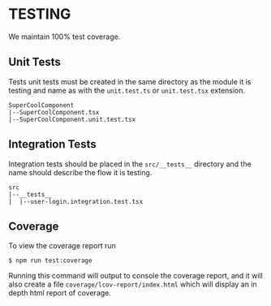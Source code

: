 # TESTING

We maintain 100% test coverage.

## Unit Tests
Tests unit tests must be created in the same directory as the module it is testing and
name as with the `unit.test.ts` or `unit.test.tsx` extension.

```
SuperCoolComponent
|--SuperCoolComponent.tsx
|--SuperCoolComponent.unit.test.tsx
```

## Integration Tests
Integration tests should be placed in the `src/__tests__` directory and the name should describe the flow it is testing.

```
src
|--__tests__
|  |--user-login.integration.test.tsx

```

## Coverage
To view the coverage report run
```shell script
$ npm run test:coverage
```

Running this command will output to console the coverage report, and it will also create a file
`coverage/lcov-report/index.html` which will display an in depth html report of coverage.
